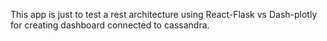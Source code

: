 This app is just to test a rest architecture using React-Flask vs Dash-plotly for creating dashboard connected to cassandra.
